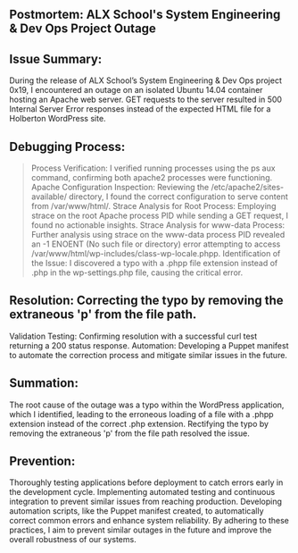 
## Postmortem: ALX School's System Engineering & Dev Ops Project Outage

## Issue Summary:
During the release of ALX School’s System Engineering & Dev Ops project 0x19, I encountered an outage on an isolated Ubuntu 14.04 container hosting an Apache web server. GET requests to the server resulted in 500 Internal Server Error responses instead of the expected HTML file for a Holberton WordPress site.

## Debugging Process:
> Process Verification: I verified running processes using the ps aux command, confirming both apache2 processes were functioning.
> Apache Configuration Inspection: Reviewing the /etc/apache2/sites-available/ directory, I found the correct configuration to serve content from /var/www/html/.
> Strace Analysis for Root Process: Employing strace on the root Apache process PID while sending a GET request, I found no actionable insights.
> Strace Analysis for www-data Process: Further analysis using strace on the www-data process PID revealed an -1 ENOENT (No such file or directory) error attempting to access /var/www/html/wp-includes/class-wp-locale.phpp.
Identification of the Issue: I discovered a typo with a .phpp file extension instead of .php in the wp-settings.php file, causing the critical error.

## Resolution: Correcting the typo by removing the extraneous 'p' from the file path.
Validation Testing: Confirming resolution with a successful curl test returning a 200 status response.
Automation: Developing a Puppet manifest to automate the correction process and mitigate similar issues in the future.

## Summation:
The root cause of the outage was a typo within the WordPress application, which I identified, leading to the erroneous loading of a file with a .phpp extension instead of the correct .php extension. Rectifying the typo by removing the extraneous 'p' from the file path resolved the issue.

## Prevention:
Thoroughly testing applications before deployment to catch errors early in the development cycle.
Implementing automated testing and continuous integration to prevent similar issues from reaching production.
Developing automation scripts, like the Puppet manifest created, to automatically correct common errors and enhance system reliability.
By adhering to these practices, I aim to prevent similar outages in the future and improve the overall robustness of our systems.
